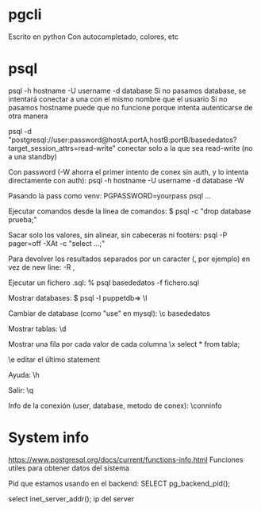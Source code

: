 # pgcli
Escrito en python
Con autocompletado, colores, etc


# psql
psql -h hostname -U username -d database
  Si no pasamos database, se intentará conectar a una con el mismo nombre que el usuario
  Si no pasamos hostname puede que no funcione porque intenta autenticarse de otra manera

psql -d "postgresql://user:password@hostA:portA,hostB:portB/basededatos?target_session_attrs=read-write"
  conectar solo a la que sea read-write (no a una standby)

Con password (-W ahorra el primer intento de conex sin auth, y lo intenta directamente con auth):
psql -h hostname -U username -d database -W

Pasando la pass como venv:
PGPASSWORD=yourpass psql ...

Ejecutar comandos desde la línea de comandos:
$ psql -c "drop database prueba;"

Sacar solo los valores, sin alinear, sin cabeceras ni footers:
psql -P pager=off -XAt -c "select ...;"

Para devolver los resultados separados por un caracter (, por ejemplo) en vez de new line:
-R ,


Ejecutar un fichero .sql:
% psql basededatos -f fichero.sql

Mostrar databases:
$ psql -l
puppetdb=> \l

Cambiar de database (como "use" en mysql):
\c basededatos

Mostrar tablas:
\d

Mostrar una fila por cada valor de cada columna
\x
select * from tabla;

\e
editar el último statement

Ayuda:
\h

Salir:
\q

Info de la conexión (user, database, metodo de conex):
\conninfo


# System info
https://www.postgresql.org/docs/current/functions-info.html
Funciones utiles para obtener datos del sistema

Pid que estamos usando en el backend:
SELECT pg_backend_pid();

select inet_server_addr();
  ip del server
